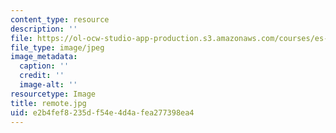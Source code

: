 ```yaml
---
content_type: resource
description: ''
file: https://ol-ocw-studio-app-production.s3.amazonaws.com/courses/es-293-lego-robotics-spring-2007/e2b4fef8235df54e4d4afea277398ea4_remote.jpg
file_type: image/jpeg
image_metadata:
  caption: ''
  credit: ''
  image-alt: ''
resourcetype: Image
title: remote.jpg
uid: e2b4fef8-235d-f54e-4d4a-fea277398ea4
---
```

